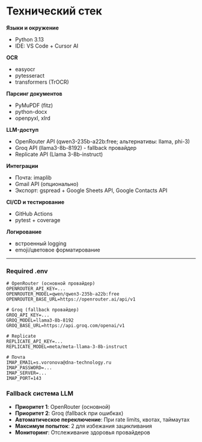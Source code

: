 # Технический стек

**Языки и окружение**

* Python 3.13
* IDE: VS Code + Cursor AI

**OCR**

* easyocr
* pytesseract
* transformers (TrOCR)

**Парсинг документов**

* PyMuPDF (fitz)
* python-docx
* openpyxl, xlrd

**LLM-доступ**

* OpenRouter API (qwen3-235b-a22b\:free; альтернативы: llama, phi-3)
* Groq API (llama3-8b-8192) - fallback провайдер
* Replicate API (Llama 3-8b-instruct)

**Интеграции**

* Почта: imaplib
* Gmail API (опционально)
* Экспорт: gspread + Google Sheets API, Google Contacts API

**CI/CD и тестирование**

* GitHub Actions
* pytest + coverage

**Логирование**

* встроенный logging
* emoji/цветовое форматирование

---

### Required .env

```env
# OpenRouter (основной провайдер)
OPENROUTER_API_KEY=...
OPENROUTER_MODEL=qwen/qwen3-235b-a22b:free
OPENROUTER_BASE_URL=https://openrouter.ai/api/v1

# Groq (fallback провайдер)
GROQ_API_KEY=...
GROQ_MODEL=llama3-8b-8192
GROQ_BASE_URL=https://api.groq.com/openai/v1

# Replicate
REPLICATE_API_KEY=...
REPLICATE_MODEL=meta/meta-llama-3-8b-instruct

# Почта
IMAP_EMAIL=s.voronova@dna-technology.ru
IMAP_PASSWORD=...
IMAP_SERVER=...
IMAP_PORT=143
```

### Fallback система LLM

* **Приоритет 1**: OpenRouter (основной)
* **Приоритет 2**: Groq (fallback при ошибках)
* **Автоматическое переключение**: При rate limits, квотах, таймаутах
* **Максимум попыток**: 2 для избежания зацикливания
* **Мониторинг**: Отслеживание здоровья провайдеров